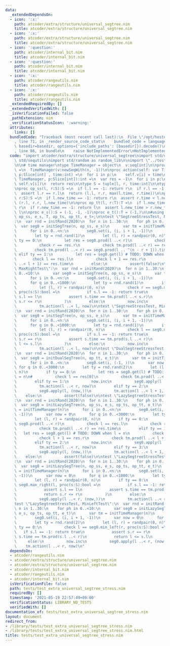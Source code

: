 ```yaml
---
data:
  _extendedDependsOn:
  - icon: ':x:'
    path: atcoder/extra/structure/universal_segtree.nim
    title: atcoder/extra/structure/universal_segtree.nim
  - icon: ':x:'
    path: atcoder/extra/structure/universal_segtree.nim
    title: atcoder/extra/structure/universal_segtree.nim
  - icon: ':question:'
    path: atcoder/internal_bit.nim
    title: atcoder/internal_bit.nim
  - icon: ':question:'
    path: atcoder/internal_bit.nim
    title: atcoder/internal_bit.nim
  - icon: ':x:'
    path: atcoder/rangeutils.nim
    title: atcoder/rangeutils.nim
  - icon: ':x:'
    path: atcoder/rangeutils.nim
    title: atcoder/rangeutils.nim
  _extendedRequiredBy: []
  _extendedVerifiedWith: []
  _isVerificationFailed: false
  _pathExtension: nim
  _verificationStatusIcon: ':warning:'
  attributes:
    links: []
  bundledCode: "Traceback (most recent call last):\n  File \"/opt/hostedtoolcache/Python/3.9.6/x64/lib/python3.9/site-packages/onlinejudge_verify/documentation/build.py\"\
    , line 71, in _render_source_code_stat\n    bundled_code = language.bundle(stat.path,\
    \ basedir=basedir, options={'include_paths': [basedir]}).decode()\n  File \"/opt/hostedtoolcache/Python/3.9.6/x64/lib/python3.9/site-packages/onlinejudge_verify/languages/nim.py\"\
    , line 86, in bundle\n    raise NotImplementedError\nNotImplementedError\n"
  code: "import atcoder/extra/structure/universal_segtree\nimport std/unittest\nimport\
    \ std/sequtils\nimport std/random as random_lib\n\nimport \"../test/utils/random.nim\"\
    \n\n# time manager\ntype TimeManager = object\n  v:seq[int]\n\nproc initTimeManager(n:int):TimeManager\
    \ =\n  TimeManager(v:newSeqWith(n, -1))\n\nproc action(self: var TimeManager,\
    \ p:Slice[int] , time:int) =\n  for i in p:\n    self.v[i] = time\n\nproc prod(self:\
    \ TimeManager, p:Slice[int]):int =\n  var res = -1\n  for i in p:\n    res = max(res,\
    \ self.v[i])\n  return res\n\ntype S = tuple[l, r, time:int]\n\ntype T = tuple[new_time:int]\n\
    \nproc op_ss(l, r:S):S =\n  if l.l == -1: return r\n  if r.l == -1: return l\n\
    \  assert l.r == r.l\n  return (l.l, r.r, max(l.time, r.time))\n\nproc op_ts(l:T,\
    \ r:S):S =\n  if l.new_time == -1: return r\n  assert r.time < l.new_time\n  return\
    \ (r.l, r.r, l.new_time)\n\nproc op_tt(l, r:T):T =\n  if l.new_time == -1: return\
    \ r\n  if r.new_time == -1: return l\n  assert l.new_time > r.new_time\n  return\
    \ l\n\nproc e_s():S = (-1, -1, -1)\nproc e_t():T = (-1,)\n\n#using seg = lazy_segtree<S,\
    \ op_ss, e_s, T, op_ts, op_tt, e_t>;\n\ntest \"SegtreeStressTest, NaiveTest\"\
    :\n  var rnd = initRand(2020)\n  for n in 1..30:\n    for ph in 0..<10:\n    \
    \  var seg0 = initSegTree(n, op_ss, e_s)\n      var tm = initTimeManager(n)\n\
    \      for i in 0..<n:\n        seg0.set(i, (i, i + 1, -1))\n      for q in 0..<3000:\n\
    \        let ty = rnd.rand(1)\n        let (l, r) = randpair(0, n)\n        if\
    \ ty == 0:\n          let res = seg0.prod(l ..< r)\n          check l == res.l\n\
    \          check r == res.r\n          check tm.prod(l ..< r) == res.time\n  \
    \        check tm.prod(l ..< r) == seg0.prod(l .. ^(n - r + 1)).time\n       \
    \ elif ty == 1:\n          let res = seg0.get(l) # TODO: DOWN when l = n\n   \
    \       check l == res.l\n          check l + 1 == res.r\n          check tm.prod(l\
    \ ..< l + 1) == res.time\n        else:\n          assert(false)\n\ntest \"SegtreeStressTest,\
    \ MaxRightTest\":\n  var rnd = initRand(2020)\n  for n in 1..30:\n    for ph in\
    \ 0..<10:\n      var seg0 = initSegTree(n, op_ss, e_s)\n      var tm = initTimeManager(n)\n\
    \      for i in 0..<n:\n        seg0.set(i, (i, i + 1, -1))\n      var now = 0\n\
    \      for q in 0..<1000:\n        let ty = rnd.rand(1)\n        if ty == 0:\n\
    \          let (l, r) = randpair(0, n)\n          check r == seg0.max_right(l,\
    \ proc(s:S):bool =\n            if s.l == -1: return true\n            assert\
    \ s.l == l\n            assert s.time == tm.prod(l ..< s.r)\n            return\
    \ s.r <= r\n          )\n        else:\n          now.inc\n          let l = rnd.rand(n)\n\
    \          tm.action(l ..< l, now)\n\ntest \"SegtreeStressTest, MinLeftTest\"\
    :\n  var rnd = initRand(2020)\n  for n in 1..30:\n    for ph in 0..<10:\n    \
    \  var seg0 = initSegTree(n, op_ss, e_s)\n      var tm = initTimeManager(n)\n\
    \      for i in 0..<n:\n        seg0.set(i, (i, i + 1, -1))\n      var now = 0\n\
    \      for q in 0..<1000:\n        let ty = rnd.rand(1)\n        if ty == 0:\n\
    \          let (l, r) = randpair(0, n)\n          check l == seg0.min_left(r,\
    \ proc(s:S):bool =\n            if s.l == -1: return true\n            assert\
    \ s.r == r\n            assert s.time == tm.prod(s.l ..< r)\n            return\
    \ l <= s.l\n          )\n        else:\n          now.inc\n          let l = rnd.rand(n)\n\
    \          tm.action(l ..< l, now)\n\ntest \"DualSegtreeStressTest, NaiveTest\"\
    :\n  var rnd = initRand(2020)\n  for n in 1..30:\n    for ph in 0..<10:\n    \
    \  var seg0 = initDualSegTree(n, op_tt, e_t)\n      var tm = initTimeManager(n)\n\
    \      for i in 0..<n:\n        seg0.set(i, (-1, ))\n      var now = 0\n     \
    \ for q in 0..<3000:\n        let ty = rnd.rand(2)\n        let (l, r) = randpair(0,\
    \ n)\n        if ty == 0:\n          let res = seg0.get(l) # TODO: DOWN when l\
    \ = n\n#          check l == res[0]\n          check tm.prod(l ..< l + 1) == res[0]\n\
    \        elif ty == 1:\n          now.inc\n          seg0.apply(l ..< r, (now,))\n\
    \          tm.action(l ..< r, now)\n        elif ty == 2:\n          now.inc\n\
    \          seg0.apply(l, (now,))\n          tm.action(l ..< l + 1, now)\n    \
    \    else:\n          assert(false)\n\ntest \"LazySegtreeStressTest, NaiveTest\"\
    :\n  var rnd = initRand(2020)\n  for n in 1..30:\n    for ph in 0..<10:\n    \
    \  var seg0 = initLazySegTree(n, op_ss, e_s, op_ts, op_tt, e_t)\n      var tm\
    \ = initTimeManager(n)\n      for i in 0..<n:\n        seg0.set(i, (i, i + 1,\
    \ -1))\n      var now = 0\n      for q in 0..<3000:\n        let ty = rnd.rand(3)\n\
    \        let (l, r) = randpair(0, n)\n        if ty == 0:\n          let res =\
    \ seg0.prod(l ..< r)\n          check l == res.l\n          check r == res.r\n\
    \          check tm.prod(l ..< r) == res.time\n        elif ty == 1:\n       \
    \   let res = seg0.get(l) # TODO: DOWN when l = n\n          check l == res.l\n\
    \          check l + 1 == res.r\n          check tm.prod(l ..< l + 1) == res.time\n\
    \        elif ty == 2:\n          now.inc\n          seg0.apply(l ..< r, (now,))\n\
    \          tm.action(l ..< r, now)\n        elif ty == 3:\n          now.inc\n\
    \          seg0.apply(l, (now,))\n          tm.action(l ..< l + 1, now)\n    \
    \    else:\n          assert(false)\n\ntest \"LazySegtreeStressTest, MaxRightTest\"\
    :\n  var rnd = initRand(2020)\n  for n in 1..30:\n    for ph in 0..<10:\n    \
    \  var seg0 = initLazySegTree(n, op_ss, e_s, op_ts, op_tt, e_t)\n      var tm\
    \ = initTimeManager(n)\n      for i in 0..<n:\n        seg0.set(i, (i, i + 1,\
    \ -1))\n      var now = 0\n      for q in 0..<1000:\n        let ty = rnd.rand(2)\n\
    \        let (l, r) = randpair(0, n)\n        if ty == 0:\n          check r ==\
    \ seg0.max_right(l, proc(s:S):bool =\n            if s.l == -1: return true\n\
    \            assert s.l == l\n            assert s.time == tm.prod(l ..< s.r)\n\
    \            return s.r <= r\n          )\n        else:\n          now.inc\n\
    \          seg0.apply(l ..< r, (now,))\n          tm.action(l ..< r, now)\n\n\
    test \"LazySegtreeStressTest, MinLeftTest\":\n  var rnd = initRand(2020)\n  for\
    \ n in 1..30:\n    for ph in 0..<10:\n      var seg0 = initLazySegTree(n, op_ss,\
    \ e_s, op_ts, op_tt, e_t)\n      var tm = initTimeManager(n)\n      for i in 0..<n:\n\
    \        seg0.set(i, (i, i + 1, -1))\n      var now = 0\n      for q in 0..<1000:\n\
    \        let ty = rnd.rand(2)\n        let (l, r) = randpair(0, n)\n        if\
    \ ty == 0:\n          check l == seg0.min_left(r, proc(s:S):bool =\n         \
    \   if s.l == -1: return true\n            assert s.r == r\n            assert\
    \ s.time == tm.prod(s.l ..< r)\n            return l <= s.l\n          )\n   \
    \     else:\n          now.inc\n          seg0.apply(l ..< r, (now,))\n      \
    \    tm.action(l ..< r, now)\n"
  dependsOn:
  - atcoder/rangeutils.nim
  - atcoder/extra/structure/universal_segtree.nim
  - atcoder/extra/structure/universal_segtree.nim
  - atcoder/internal_bit.nim
  - atcoder/rangeutils.nim
  - atcoder/internal_bit.nim
  isVerificationFile: false
  path: tests/test_extra_universal_segtree_stress.nim
  requiredBy: []
  timestamp: '2021-05-19 22:57:49+09:00'
  verificationStatus: LIBRARY_NO_TESTS
  verifiedWith: []
documentation_of: tests/test_extra_universal_segtree_stress.nim
layout: document
redirect_from:
- /library/tests/test_extra_universal_segtree_stress.nim
- /library/tests/test_extra_universal_segtree_stress.nim.html
title: tests/test_extra_universal_segtree_stress.nim
---
```

